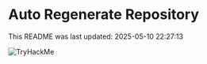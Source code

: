 # Auto Regenerate Repository

This README was last updated: 2025-05-10 22:27:13

 ![TryHackMe](https://tryhackme.com/badge/533634)